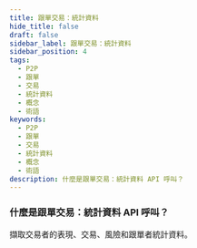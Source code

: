 ```yaml
---
title: 跟單交易：統計資料
hide_title: false
draft: false
sidebar_label: 跟單交易：統計資料
sidebar_position: 4
tags:
  - P2P
  - 跟單
  - 交易
  - 統計資料
  - 概念
  - 術語
keywords:
  - P2P
  - 跟單
  - 交易
  - 統計資料
  - 概念
  - 術語
description: 什麼是跟單交易：統計資料 API 呼叫？
---
```


### 什麼是跟單交易：統計資料 API 呼叫？

擷取交易者的表現、交易、風險和跟單者統計資料。
